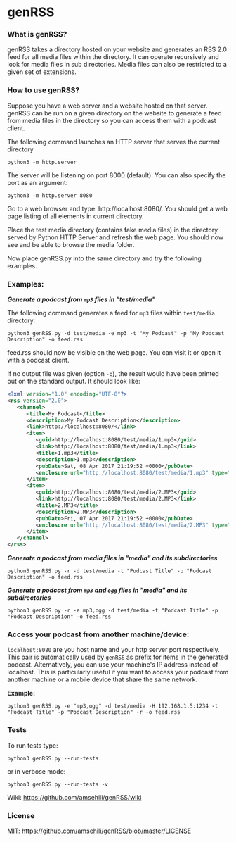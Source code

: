 # genRSS

### What is genRSS?
genRSS takes a directory hosted on your website and generates an RSS 2.0 feed for all media files within the directory. It can operate recursively and look for media files in sub directories. Media files can also be restricted to a given set of extensions.

### How to use genRSS?
Suppose you have a web server and a website hosted on that server. genRSS can be run on a given directory on the website to generate a feed from media files in the directory so you can access them with a podcast client.

The following command launches an HTTP server that serves the current directory

    python3 -m http.server

The server will be listening on port 8000 (default). You can also specify the port as an argument:

    python3 -m http.server 8080

Go to a web browser and type: http://localhost:8080/. You should get a web page listing of all elements in current directory.

Place the test media directory (contains fake media files) in the directory served by Python HTTP Server and refresh the web page. You should now see and be able to browse the media folder.

Now place genRSS.py into the same directory and try the following examples.

### Examples:

**_Generate a podcast from `mp3` files in "test/media"_**

The following command generates a feed for `mp3` files within `test/media` directory:

    python3 genRSS.py -d test/media -e mp3 -t "My Podcast" -p "My Podcast Description" -o feed.rss
 
feed.rss should now be visible on the web page. You can visit it or open it with a podcast client.

If no output file was given (option `-o`), the result would have been printed out on the standard output. It should look like:

```XML
<?xml version="1.0" encoding="UTF-8"?>
<rss version="2.0">
   <channel>
      <title>My Podcast</title>
      <description>My Podcast Description</description>
      <link>http://localhost:8080/</link>
      <item>
         <guid>http://localhost:8080/test/media/1.mp3</guid>
         <link>http://localhost:8080/test/media/1.mp3</link>
         <title>1.mp3</title>
         <description>1.mp3</description>
         <pubDate>Sat, 08 Apr 2017 21:19:52 +0000</pubDate>
         <enclosure url="http://localhost:8080/test/media/1.mp3" type="audio/mpeg" length="0"/>
      </item>
      <item>
         <guid>http://localhost:8080/test/media/2.MP3</guid>
         <link>http://localhost:8080/test/media/2.MP3</link>
         <title>2.MP3</title>
         <description>2.MP3</description>
         <pubDate>Fri, 07 Apr 2017 21:19:52 +0000</pubDate>
         <enclosure url="http://localhost:8080/test/media/2.MP3" type="audio/mpeg" length="0"/>
      </item>
   </channel>
</rss>
```

**_Generate a podcast from media files in "media" and its subdirectories_**

    python3 genRSS.py -r -d test/media -t "Podcast Title" -p "Podcast Description" -o feed.rss

**_Generate a podcast from `mp3` and `ogg` files in "media" and its subdirectories_**

    python3 genRSS.py -r -e mp3,ogg -d test/media -t "Podcast Title" -p "Podcast Description" -o feed.rss


### Access your podcast from another machine/device:

`localhost:8080` are you host name and your http server port respectively. This pair is automatically used by `genRSS` as prefix for items in the generated podcast. Alternatively, you can use your machine's IP address instead of localhost. This is particularly useful if you want to access your podcast from another machine or a mobile device that share the same network.

**Example:**

    python3 genRSS.py -e "mp3,ogg" -d test/media -H 192.168.1.5:1234 -t "Podcast Title" -p "Podcast Description" -r -o feed.rss

### Tests

To run tests type:

    python3 genRSS.py --run-tests

or in verbose mode:

    python3 genRSS.py --run-tests -v

Wiki: https://github.com/amsehili/genRSS/wiki

### License
MIT: https://github.com/amsehili/genRSS/blob/master/LICENSE
